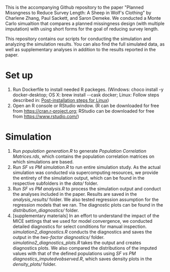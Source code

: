 This is the accompanying Github repository to the paper 
"Planned Missngness to Reduce Survey Length: A Sheep in Wolf's Clothing" 
by Charlene Zhang, Paul Sackett, and Saron Demeke. 
We conducted a Monte Carlo simualtion that compares a planned missingness design 
(with multiple imputation) with using short forms for the goal of reducing survey length. 

This repository contains our scripts for conducting the simulation and 
analyzing the simulation results. You can also find the full simulated data, 
as well as supplementary analyses in addition to the results reported in the paper.

# Set up
1. Run Dockerfile to install needed R packeges.
(Windows: choco install -y docker-desktop; OS X: brew install --cask docker; 
Linux: Follow steps described in: <a href="https://docs.docker.com/engine/install/linux-postinstall/">Post-installation steps for Linux</a></td>)
2. Open an R console or RStudio window.
(R can be downloaded for free from https://cran.r-project.org; RStudio can be downloaded for free from https://www.rstudio.com/)

# Simulation
1. Run <em>population generation.R</em> to generate <em>Population Correlation Matrices.rds</em>, 
which contains the population correlation matrices on which simulations are based.
2. Run <em>SF vs PM simulation.R</em> to run entire simulation study. As the actual simulation 
was conducted via supercomputing resources, we provide the entirety of the simulation output, 
which can be found in the respective subfolders in the <em>data/ </em>folder.
3. Run <em>SF vs PM analysis.R</em> to process the simulation output and conduct the analyses 
included in the paper. Results are saved in the <em>analysis_results/</em> folder. We also tested
regression assumption for the regression models that we ran. The diagnostic plots can be found in the 
<em>distribution_diagnostics/</em> folder.
4. [supplementary materials] In an effort to understand the impact of the MICE settings that we used
for model convergence, we conducted detailed diagnostics for select conditions for manual inspection.
<em>simulation2_diagnostics.R</em> conducts the diagnostics and saves the output in the <em>two-factor diagnostics/</em> folder. 
<em>simulatino2_diagnostics_plots.R</em> takes the output and creates diagnostics plots. We also compared the distributions of the imputed values with 
that of the defined populations using <em>SF vs PM diagnostics_imputedvobserved.R</em>, which saves 
density plots in the <em>density_plots/</em> folder. 



